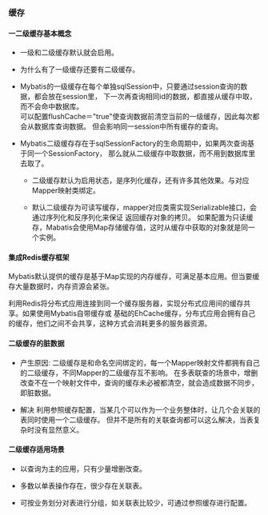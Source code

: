 

### 缓存

#### 一二级缓存基本概念
- 一级和二级缓存默认就会启用。

- 为什么有了一级缓存还要有二级缓存。

- Mybatis的一级缓存在每个单独sqlSession中，只要通过session查询的数据，都会放在session里，
  下一次再查询相同id的数据，都直接从缓存中取，而不会命中数据库。  
  可以配置flushCache＝"true"使查询数据前清空当前的一级缓存，因此每次都会从数据库查询数据。
  但会影响同一session中所有缓存的查询。  
  
- Mybatis二级缓存存在于sqlSessionFactory的生命周期中，如果两次查询基于同一个SessionFactory，
  那么就从二级缓存中取数据，而不用到数据库里去取了。  
  - 二级缓存默认为启用状态，是序列化缓存，还有许多其他效果。与对应Mapper映射类绑定。  

  - 默认二级缓存为可读写缓存，mapper对应类需实现Serializable接口，会通过序列化和反序列化来保证
    返回缓存对象的拷贝。
    如果配置为只读缓存，Mabatis会使用Map存储缓存值，这时从缓存中获取的对象就是同一个实例。
    

#### 集成Redis缓存框架
Mybatis默认提供的缓存是基于Map实现的内存缓存，可满足基本应用。但当要缓存大量数据时，内存资源会紧张。

利用Redis将分布式应用连接到同一个缓存服务器，实现分布式应用间的缓存共享。如果使用Mybatis自带缓存或
基础的EhCache缓存，分布式应用会拥有自己的缓存，他们之间不会共享，这种方式会消耗更多的服务器资源。


#### 二级缓存的脏数据
- 产生原因:
  二级缓存是和命名空间绑定的，每一个Mapper映射文件都拥有自己的二级缓存，不同Mapper的二级缓存互不影响。
  在多表联查的场景中，增删改查不在一个映射文件中，查询的缓存未必被都清空，就会造成数据不同步，即脏数据。

- 解决
  利用参照缓存配置，当某几个可以作为一个业务整体时，让几个会关联的表同时使用一个二级缓存。
  但并不是所有的关联查询都可以这么解决，当表复杂时没有显然意义。


#### 二级缓存适用场景
- 以查询为主的应用，只有少量增删改查。

- 多数以单表操作存在，很少存在关联表。

- 可按业务划分对表进行分组，如关联表比较少，可通过参照缓存进行配置。

